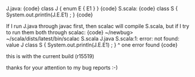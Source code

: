 J.java:
{code}
class J { enum E { E1 } }
{code}
S.scala:
{code}
class S { System.out.println(J.E.E1) ; }
{code}

If I run J.java through javac first, then scalac will compile S.scala, but if I try to run them both through scalac:
{code}
  ~/newbug> ~/scala/dists/latest/bin/scalac S.scala J.java 
S.scala:1: error: not found: value J
class S { System.out.println(J.E.E1) ; }
                             ^
one error found
{code}

this is with the current build (r15519)

thanks for your attention to my bug reports :-)


